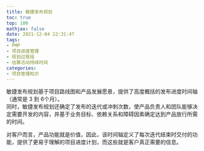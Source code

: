 ```yaml
---
title: 敏捷发布规划
toc: true
top: 100
mathjax: false
date: 2021-12-04 22:31:47
tags:
- PMP
- 项目进度管理
- 规划过程组
- 估算活动持续时间
categories:
- 项目管理知识
---
```

敏捷发布规划基于项目路线图和产品发展愿景，提供了高度概括的发布进度时间轴（通常是 3 到 6个月）。  
同时，敏捷发布规划还确定了发布的迭代或冲刺次数，使产品负责人和团队能够决定需要开发的内容，并基于业务目标、依赖关系和障碍因素确定达到产品放行所需的时间。  

对客户而言，产品功能就是价值，因此，该时间轴定义了每次迭代结束时交付的功能，提供了更易于理解的项目进度计划，而这些就是客户真正需要的信息。
